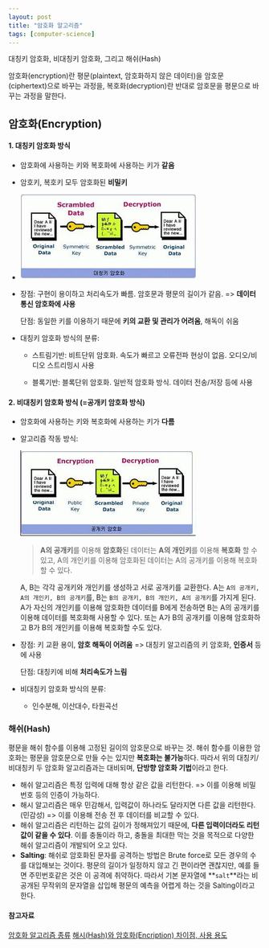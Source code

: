```yaml
---
layout: post
title: "암호화 알고리즘"
tags: [computer-science]
---
```


대칭키 암호화, 비대칭키 암호화, 그리고 해쉬(Hash)

암호화(encryption)란 평문(plaintext, 암호화하지 않은 데이터)을 암호문(ciphertext)으로 바꾸는 과정을, 복호화(decryption)란 반대로 암호문을 평문으로 바꾸는 과정을 말한다.

## 암호화(Encryption)

#### 1. 대칭키 암호화 방식

- 암호화에 사용하는 키와 복호화에 사용하는 키가 **같음**

- 암호키, 복호키 모두 암호화된 **비밀키**

- ![](/assets/images/symmetricKey.jpg)

- 장점: 구현이 용이하고 처리속도가 빠름. 암호문과 평문의 길이가 같음. => **데이터 통신 암호화에 사용**

  단점: 동일한 키를 이용하기 때문에 **키의 교환 및 관리가 어려움**, 해독이 쉬움

- 대칭키 암호화 방식의 분류:

  - 스트림기반: 비트단위 암호화. 속도가 빠르고 오류전파 현상이 없음. 오디오/비디오 스트리밍시 사용

  - 블록기반: 블록단위 암호화. 일반적 암호화 방식. 데이터 전송/저장 등에 사용

#### 2. 비대칭키 암호화 방식 (=공개키 암호화 방식)

- 암호화에 사용하는 키와 복호화에 사용하는 키가 **다름**

- 알고리즘 작동 방식:

  ![](/assets/images/publicKey.jpg)

  > **A의 공개키**를 이용해 **암호화**된 데이터는 **A의 개인키**를 이용해 **복호화** 할 수 있고, A의 개인키를 이용해 암호화된 데이터는 A의 공개키를 이용해 복호화 할 수 있다.

  A, B는 각각 공개키와 개인키를 생성하고 서로 공개키를 교환한다. A는 `A의 공개키, A의 개인키, B의 공개키`를, B는 `B의 공개키, B의 개인키, A의 공개키`를 가지게 된다. A가 자신의 개인키를 이용해 암호화한 데이터를 B에게 전송하면 B는 A의 공개키를 이용해 데이터를 복호화해 사용할 수 있다. 또는 A가 B의 공개키를 이용해 암호화하고 B가 B의 개인키를 이용해 복호화할 수도 있다.

- 장점: 키 교환 용이, **암호 해독이 어려움** => 대칭키 알고리즘의 키 암호화, **인증서** 등에 사용

  단점: 대칭키에 비해 **처리속도가 느림**

- 비대칭키 암호화 방식의 분류:

  - 인수분해, 이산대수, 타원곡선

### 해쉬(Hash)

평문을 해쉬 함수를 이용해 고정된 길이의 암호문으로 바꾸는 것. 해쉬 함수를 이용한 암호화는 평문을 암호문으로 만들 수는 있지만 **복호화는 불가능**하다. 따라서 위의 대칭키/비대칭키 두 암호화 알고리즘과는 대비되며, **단방향 암호화 기법**이라고 한다.

- 해쉬 알고리즘은 특정 입력에 대해 항상 같은 값을 리턴한다.
  => 이를 이용해 비밀번호 등의 인증이 가능하다.
- 해시 알고리즘은 매우 민감해서, 입력값이 하나라도 달라지면 다른 값을 리턴한다. (민감성)
  => 이를 이용해 전송 전 후 데이터를 비교할 수 있다.
- 해쉬 알고리즘은 리턴하는 값의 길이가 정해져있기 때문에, **다른 입력이더라도 리턴값이 같을 수 있다**. 이를 충돌이라 하고, 충돌을 최대한 막는 것을 목적으로 다양한 해쉬 알고리즘이 개발되어 오고 있다.
- **Salting**: 해쉬로 암호화된 문자를 공격하는 방법은 Brute force로 모든 경우의 수를 대입해보는 것이다. 평문의 길이가 일정하지 않고 긴 편이라면 괜찮지만, 예를 들면 주민번호같은 것은 이 공격에 취약하다. 따라서 기본 문자열에 **`salt`**라는 비공개된 무작위의 문자열을 삽입해 평문의 예측을 어렵게 하는 것을 Salting이라고 한다.

#### 참고자료

[암호화 알고리즘 종류](https://cornswrold.tistory.com/102)
[해시(Hash)와 암호화(Encription) 차이점, 사용 용도](https://jeong-pro.tistory.com/92)
